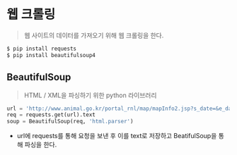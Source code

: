 # 웹 크롤링

> 웹 사이트의 데이터를 가져오기 위해 웹 크롤링을 한다.

```bash
$ pip install requests
$ pip install beautifulsoup4
```



## BeautifulSoup

> HTML / XML을 파싱하기 위한 python 라이브러리

```python
url = 'http://www.animal.go.kr/portal_rnl/map/mapInfo2.jsp?s_date=&e_date=&s_upr_cd=&s_org_cd=&s_up_kind_cd=&s_kind_cd=&s_name=&pagecnt=1'
req = requests.get(url).text
soup = BeautifulSoup(req, 'html.parser')
```

* url에 requests를 통해 요청을 보낸 후 이를 text로 저장하고 BeatifulSoup을 통해 파싱을 한다.